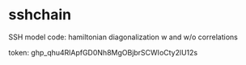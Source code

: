 # sshchain
SSH model code: hamiltonian diagonalization w and w/o correlations

token: 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
